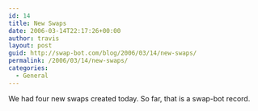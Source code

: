 ```yaml
---
id: 14
title: New Swaps
date: 2006-03-14T22:17:26+00:00
author: travis
layout: post
guid: http://swap-bot.com/blog/2006/03/14/new-swaps/
permalink: /2006/03/14/new-swaps/
categories:
  - General
---
```

We had four new swaps created today. So far, that is a swap-bot record.